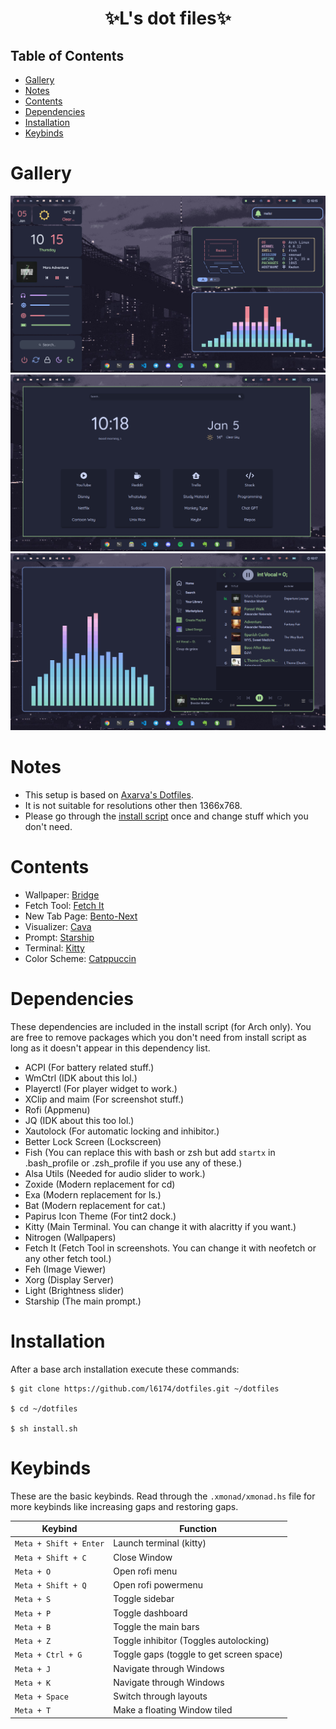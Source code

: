 <div align="center">
    <h1>✨L's dot files✨</h1>
    <h3></h3>
</div>

## Table of Contents
- [Gallery](#gallery)
- [Notes](#notes)
- [Contents](#contents)
- [Dependencies](#dependencies)
- [Installation](#installation)
- [Keybinds](#keybinds)

# Gallery
![](https://github.com/l6174/dotfiles/blob/main/Pictures/Screenshots/sc_main.png)
![](https://github.com/l6174/dotfiles/blob/main/Pictures/Screenshots/sc_browser.png)
![](https://github.com/l6174/dotfiles/blob/main/Pictures/Screenshots/sc_spotify.png)

# Notes
- This setup is based on [Axarva's Dotfiles](https://github.com/axarva/dotfiles-2.0).
- It is not suitable for resolutions other then 1366x768.
- Please go through the [install script](install.sh) once and change stuff which you don't need.

# Contents
- Wallpaper: [Bridge](https://raw.githubusercontent.com/catppuccin/wallpapers/main/landscapes/Bridge.jpg)
- Fetch Tool: [Fetch It](https://github.com/Ruturajn/fetchit)
- New Tab Page: [Bento-Next](https://github.com/l6174/startpage)
- Visualizer: [Cava](https://github.com/karlstav/cava)
- Prompt: [Starship](https://starship.rs/)
- Terminal: [Kitty](https://sw.kovidgoyal.net/kitty/)
- Color Scheme: [Catppuccin](https://github.com/catppuccin/catppuccin)

# Dependencies
These dependencies are included in the install script (for Arch only). You are free to remove packages which you don't need from install script as long as it doesn't appear in this dependency list.
- ACPI (For battery related stuff.)
- WmCtrl (IDK about this lol.)
- Playerctl (For player widget to work.)
- XClip and maim (For screenshot stuff.)
- Rofi (Appmenu)
- JQ (IDK about this too lol.)
- Xautolock (For automatic locking and inhibitor.)
- Better Lock Screen (Lockscreen)
- Fish (You can replace this with bash or zsh but add `startx` in .bash_profile or .zsh_profile if you use any of these.)
- Alsa Utils (Needed for audio slider to work.)
- Zoxide (Modern replacement for cd)
- Exa (Modern replacement for ls.)
- Bat (Modern replacement for cat.)
- Papirus Icon Theme (For tint2 dock.)
- Kitty (Main Terminal. You can change it with alacritty if you want.)
- Nitrogen (Wallpapers)
- Fetch It (Fetch Tool in screenshots. You can change it with neofetch or any other fetch tool.)
- Feh (Image Viewer)
- Xorg (Display Server)
- Light (Brightness slider)
- Starship (The main prompt.)

# Installation
After a base arch installation execute these commands:
```
$ git clone https://github.com/l6174/dotfiles.git ~/dotfiles

$ cd ~/dotfiles

$ sh install.sh
```

# Keybinds
These are the basic keybinds. Read through the `.xmonad/xmonad.hs` file for more keybinds like increasing gaps and restoring gaps.

|        Keybind         |                 Function                 |
| ---------------------- | ---------------------------------------- |
| `Meta + Shift + Enter` | Launch terminal (kitty)                  |
| `Meta + Shift + C`     | Close Window                             |
| `Meta + O`             | Open rofi menu                           |
| `Meta + Shift + Q`     | Open rofi powermenu                      |
| `Meta + S`             | Toggle sidebar                           |
| `Meta + P`             | Toggle dashboard                         |
| `Meta + B`             | Toggle the main bars                     |
| `Meta + Z`             | Toggle inhibitor (Toggles autolocking)   |
| `Meta + Ctrl + G`      | Toggle gaps (toggle to get screen space) |
| `Meta + J`             | Navigate through Windows                 |
| `Meta + K`             | Navigate through Windows                 |
| `Meta + Space`         | Switch through layouts                   |
| `Meta + T`             | Make a floating Window tiled             |
